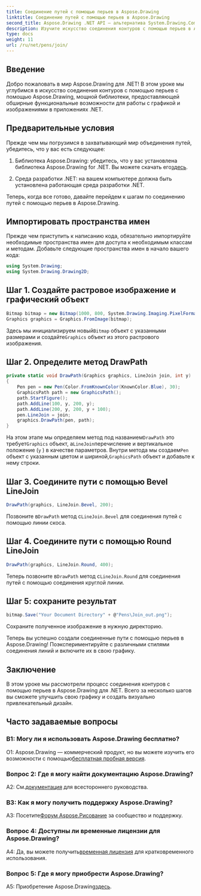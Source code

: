 ```yaml
---
title: Соединение путей с помощью перьев в Aspose.Drawing
linktitle: Соединение путей с помощью перьев в Aspose.Drawing
second_title: Aspose.Drawing .NET API — альтернатива System.Drawing.Common
description: Изучите искусство соединения контуров с помощью перьев в Aspose.Drawing для .NET. Создавайте потрясающую графику с помощью параметров LineJoin.
type: docs
weight: 11
url: /ru/net/pens/join/
---
```

## Введение

Добро пожаловать в мир Aspose.Drawing для .NET! В этом уроке мы углубимся в искусство соединения контуров с помощью перьев с помощью Aspose.Drawing, мощной библиотеки, предоставляющей обширные функциональные возможности для работы с графикой и изображениями в приложениях .NET.

## Предварительные условия

Прежде чем мы погрузимся в захватывающий мир объединения путей, убедитесь, что у вас есть следующее:

1.  Библиотека Aspose.Drawing: убедитесь, что у вас установлена библиотека Aspose.Drawing for .NET. Вы можете скачать его[здесь](https://releases.aspose.com/drawing/net/).

2. Среда разработки .NET: на вашем компьютере должна быть установлена работающая среда разработки .NET.

Теперь, когда все готово, давайте перейдем к шагам по соединению путей с помощью перьев в Aspose.Drawing.

## Импортировать пространства имен

Прежде чем приступить к написанию кода, обязательно импортируйте необходимые пространства имен для доступа к необходимым классам и методам. Добавьте следующие пространства имен в начало вашего кода:

```csharp
using System.Drawing;
using System.Drawing.Drawing2D;
```

## Шаг 1. Создайте растровое изображение и графический объект

```csharp
Bitmap bitmap = new Bitmap(1000, 800, System.Drawing.Imaging.PixelFormat.Format32bppPArgb);
Graphics graphics = Graphics.FromImage(bitmap);
```

 Здесь мы инициализируем новый`Bitmap` объект с указанными размерами и создайте`Graphics` объект из этого растрового изображения.

## Шаг 2. Определите метод DrawPath

```csharp
private static void DrawPath(Graphics graphics, LineJoin join, int y)
{
    Pen pen = new Pen(Color.FromKnownColor(KnownColor.Blue), 30);
    GraphicsPath path = new GraphicsPath();
    path.StartFigure();
    path.AddLine(100, y, 200, y);
    path.AddLine(200, y, 200, y + 100);
    pen.LineJoin = join;
    graphics.DrawPath(pen, path);
}
```

 На этом этапе мы определяем метод под названием`DrawPath` это требует`Graphics` объект, а`LineJoin`перечисление и вертикальное положение (`y` ) в качестве параметров. Внутри метода мы создаем`Pen` объект с указанным цветом и шириной,`GraphicsPath` объект и добавьте к нему строки.

## Шаг 3. Соедините пути с помощью Bevel LineJoin

```csharp
DrawPath(graphics, LineJoin.Bevel, 200);
```

 Позвоните в`DrawPath` метод с`LineJoin.Bevel` для соединения путей с помощью линии скоса.

## Шаг 4. Соедините пути с помощью Round LineJoin

```csharp
DrawPath(graphics, LineJoin.Round, 400);
```

 Теперь позвоните в`DrawPath` метод с`LineJoin.Round` для соединения путей с помощью соединения круглой линии.

## Шаг 5: сохраните результат

```csharp
bitmap.Save("Your Document Directory" + @"Pens\Join_out.png");
```

Сохраните полученное изображение в нужную директорию.

Теперь вы успешно создали соединенные пути с помощью перьев в Aspose.Drawing! Поэкспериментируйте с различными стилями соединения линий и включите их в свою графику.

## Заключение

В этом уроке мы рассмотрели процесс соединения контуров с помощью перьев в Aspose.Drawing для .NET. Всего за несколько шагов вы сможете улучшить свою графику и создать визуально привлекательный дизайн.

## Часто задаваемые вопросы

### В1: Могу ли я использовать Aspose.Drawing бесплатно?

 О1: Aspose.Drawing — коммерческий продукт, но вы можете изучить его возможности с помощью[бесплатная пробная версия](https://releases.aspose.com/).

### Вопрос 2: Где я могу найти документацию Aspose.Drawing?

 A2: См.[документация](https://reference.aspose.com/drawing/net/) для всестороннего руководства.

### В3: Как я могу получить поддержку Aspose.Drawing?

 A3: Посетите[Форум Aspose.Рисование](https://forum.aspose.com/c/diagram/17) за сообщество и поддержку.

### Вопрос 4: Доступны ли временные лицензии для Aspose.Drawing?

 A4: Да, вы можете получить[временная лицензия](https://purchase.aspose.com/temporary-license/) для кратковременного использования.

### Вопрос 5: Где я могу приобрести Aspose.Drawing?

 A5: Приобретение Aspose.Drawing[здесь](https://purchase.aspose.com/buy).